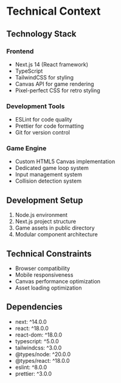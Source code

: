 # Technical Context

## Technology Stack

### Frontend
- Next.js 14 (React framework)
- TypeScript
- TailwindCSS for styling
- Canvas API for game rendering
- Pixel-perfect CSS for retro styling

### Development Tools
- ESLint for code quality
- Prettier for code formatting
- Git for version control

### Game Engine
- Custom HTML5 Canvas implementation
- Dedicated game loop system
- Input management system
- Collision detection system

## Development Setup
1. Node.js environment
2. Next.js project structure
3. Game assets in public directory
4. Modular component architecture

## Technical Constraints
- Browser compatibility
- Mobile responsiveness
- Canvas performance optimization
- Asset loading optimization

## Dependencies
- next: ^14.0.0
- react: ^18.0.0
- react-dom: ^18.0.0
- typescript: ^5.0.0
- tailwindcss: ^3.0.0
- @types/node: ^20.0.0
- @types/react: ^18.0.0
- eslint: ^8.0.0
- prettier: ^3.0.0 